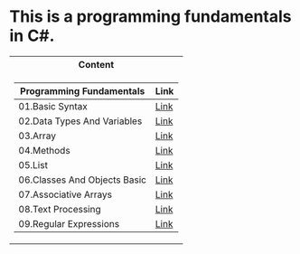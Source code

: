  <h1>This is a programming fundamentals in C#.</h1>


<table>

<tr>
  <th> Content </th>
</tr>

<tr>
<td>

| **Programming Fundamentals**                                                            | **Link**                                                   |
| --------------------------------------------------------------------- | ---------------------------------------------------------- |
| <a> 01.Basic Syntax </a>               | <a href="https://github.com/Argatski/SoftUni/tree/main/ProgrammingFundamentals/01.BasicSyntax"> Link</a> |
| <a> 02.Data Types And Variables </a>   | <a href="https://github.com/Argatski/SoftUni/tree/main/ProgrammingFundamentals/02.DataTypesAndVariables"> Link</a> |
| <a> 03.Array </a>                      | <a href="https://github.com/Argatski/SoftUni/tree/main/ProgrammingFundamentals/03.Array"> Link</a> |
| <a> 04.Methods </a>                    | <a href="https://github.com/Argatski/SoftUni/tree/main/ProgrammingFundamentals/04.Methods/04.Methods"> Link</a> |
| <a> 05.List </a>                       | <a href="https://github.com/Argatski/SoftUni/tree/main/ProgrammingFundamentals/05.List"> Link</a> |
| <a> 06.Classes And Objects Basic </a>  | <a href="https://github.com/Argatski/SoftUni/tree/main/ProgrammingFundamentals/06.ClassesAndObjects"> Link</a> |
| <a> 07.Associative Arrays </a>         | <a href="https://github.com/Argatski/SoftUni/tree/main/ProgrammingFundamentals/07.AssociativeArrays"> Link</a> |
| <a> 08.Text Processing </a>            | <a href="https://github.com/Argatski/SoftUni/tree/main/ProgrammingFundamentals/08.Text%20Processing"> Link</a> |
| <a> 09.Regular Expressions </a>        | <a href="https://github.com/Argatski/SoftUni/tree/main/ProgrammingFundamentals/09.Regular%20Expressions"> Link</a> |



</td>

